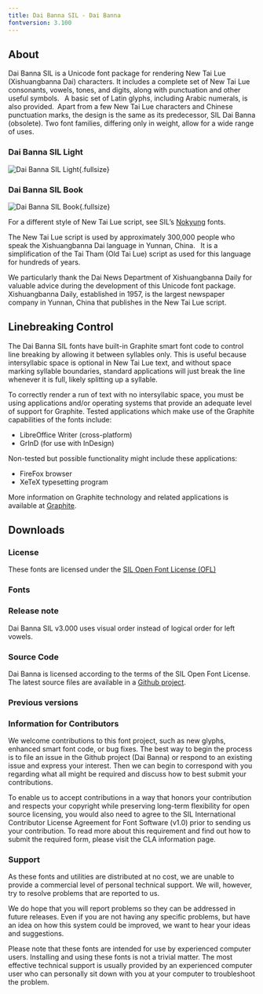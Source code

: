 ```yaml
---
title: Dai Banna SIL - Dai Banna
fontversion: 3.100
---
```


## About

Dai Banna SIL is a Unicode font package for rendering New Tai Lue (Xishuangbanna Dai) characters. It includes a complete set of New Tai Lue consonants, vowels, tones, and digits, along with punctuation and other useful symbols.  A basic set of Latin glyphs, including Arabic numerals, is also provided. Apart from a few New Tai Lue characters and Chinese punctuation marks, the design is the same as its predecessor, SIL Dai Banna (obsolete). Two font families, differing only in weight, allow for a wide range of uses.

### Dai Banna SIL Light

![Dai Banna SIL Light](assets/images/dbsil_light.png){.fullsize}
<!-- PRODUCT SITE IMAGE SRC https://software.sil.org/wp/wp-content/uploads/2019/04/dbsil_light.png -->
<!-- <figcaption>Dai Banna SIL Light</figcaption> -->

### Dai Banna SIL Book

![Dai Banna SIL Book](assets/images/dbsil_book.png){.fullsize}
<!-- PRODUCT SITE IMAGE SRC https://software.sil.org/wp/wp-content/uploads/2019/04/dbsil_book.png -->
<!-- <figcaption>Dai Banna SIL Book</figcaption> -->

For a different style of New Tai Lue script, see SIL’s [Nokyung](https://software.sil.org/nokyung) fonts.

The New Tai Lue script is used by approximately 300,000 people who speak the Xishuangbanna Dai language in Yunnan, China.  It is a simplification of the Tai Tham (Old Tai Lue) script as used for this language for hundreds of years.

We particularly thank the Dai News Department of Xishuangbanna Daily for valuable advice during the development of this Unicode font package. Xishuangbanna Daily, established in 1957, is the largest newspaper company in Yunnan, China that publishes in the New Tai Lue script.

## Linebreaking Control

The Dai Banna SIL fonts have built-in Graphite smart font code to control line breaking by allowing it between syllables only. This is useful because intersyllabic space is optional in New Tai Lue text, and without space marking syllable boundaries, standard applications will just break the line whenever it is full, likely splitting up a syllable.

To correctly render a run of text with no intersyllabic space, you must be using applications and/or operating systems that provide an adequate level of support for Graphite. Tested applications which make use of the Graphite capabilities of the fonts include:

- LibreOffice Writer (cross-platform)
- GrInD (for use with InDesign)

Non-tested but possible functionality might include these applications:

- FireFox browser
- XeTeX typesetting program

More information on Graphite technology and related applications is available at [Graphite](https://scripts.sil.org/cms/scripts/page.php?site_id=projects&item_id=graphite_home).

## Downloads

### License

These fonts are licensed under the [SIL Open Font License (OFL)](https://scripts.sil.org/OFL)

### Fonts

### Release note

Dai Banna SIL v3.000 uses visual order instead of logical order for left vowels.

### Source Code

Dai Banna is licensed according to the terms of the SIL Open Font License. The latest source files are available in a [Github project](https://github.com/silnrsi/font-daibannasil/releases).

### Previous versions

### Information for Contributors

We welcome contributions to this font project, such as new glyphs, enhanced smart font code, or bug fixes. The best way to begin the process is to file an issue in the Github project (Dai Banna) or respond to an existing issue and express your interest. Then we can begin to correspond with you regarding what all might be required and discuss how to best submit your contributions.

To enable us to accept contributions in a way that honors your contribution and respects your copyright while preserving long-term flexibility for open source licensing, you would also need to agree to the SIL International Contributor License Agreement for Font Software (v1.0) prior to sending us your contribution. To read more about this requirement and find out how to submit the required form, please visit the CLA information page.

### Support

As these fonts and utilities are distributed at no cost, we are unable to provide a commercial level of personal technical support. We will, however, try to resolve problems that are reported to us.

We do hope that you will report problems so they can be addressed in future releases. Even if you are not having any specific problems, but have an idea on how this system could be improved, we want to hear your ideas and suggestions.

Please note that these fonts are intended for use by experienced computer users. Installing and using these fonts is not a trivial matter. The most effective technical support is usually provided by an experienced computer user who can personally sit down with you at your computer to troubleshoot the problem.

